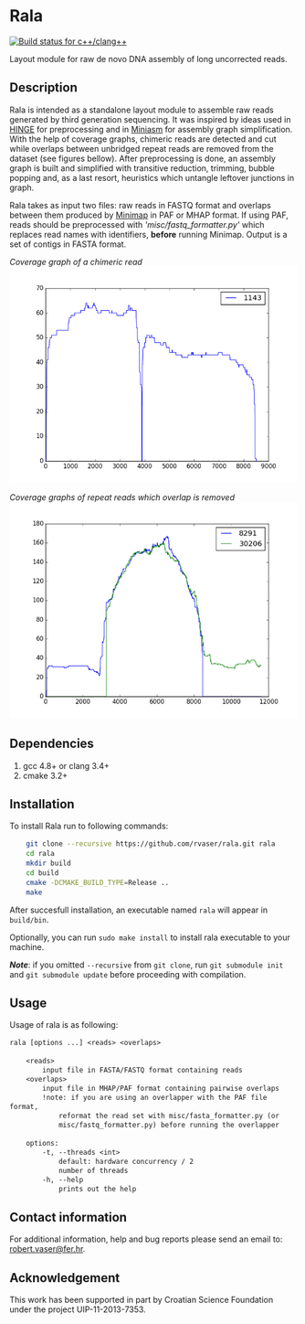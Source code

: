 # Rala

[![Build status for c++/clang++](https://travis-ci.org/rvaser/rala.svg?branch=master)](https://travis-ci.org/rvaser/rala)

Layout module for raw de novo DNA assembly of long uncorrected reads.

## Description
Rala is intended as a standalone layout module to assemble raw reads generated by third generation sequencing. It was inspired by ideas used in [HINGE](https://github.com/HingeAssembler/HINGE) for preprocessing and in [Miniasm](https://github.com/lh3/miniasm) for assembly graph simplification. With the help of coverage graphs, chimeric reads are detected and cut while overlaps between unbridged repeat reads are removed from the dataset (see figures bellow). After preprocessing is done, an assembly graph is built and simplified with transitive reduction, trimming, bubble popping and, as a last resort, heuristics which untangle leftover junctions in graph.

Rala takes as input two files: raw reads in FASTQ format and overlaps between them produced by [Minimap](https://github.com/lh3/minimap) in PAF or MHAP format. If using PAF, reads should be preprocessed with *'misc/fastq_formatter.py'* which replaces read names with identifiers, **before** running Minimap. Output is a set of contigs in FASTA format.

*Coverage graph of a chimeric read*
![](misc/chimeric_read.png)

*Coverage graphs of repeat reads which overlap is removed*
![](misc/false_overlap.png)


## Dependencies
1. gcc 4.8+ or clang 3.4+
2. cmake 3.2+

## Installation
To install Rala run to following commands:

```bash
    git clone --recursive https://github.com/rvaser/rala.git rala
    cd rala
    mkdir build
    cd build
    cmake -DCMAKE_BUILD_TYPE=Release ..
    make
```

After succesfull installation, an executable named `rala` will appear in `build/bin`.

Optionally, you can run `sudo make install` to install rala executable to your machine.

***Note***: if you omitted `--recursive` from `git clone`, run `git submodule init` and `git submodule update` before proceeding with compilation.

## Usage

Usage of rala is as following:

    rala [options ...] <reads> <overlaps>

        <reads>
            input file in FASTA/FASTQ format containing reads
        <overlaps>
            input file in MHAP/PAF format containing pairwise overlaps
            !note: if you are using an overlapper with the PAF file format,
                reformat the read set with misc/fasta_formatter.py (or
                misc/fastq_formatter.py) before running the overlapper

        options:
            -t, --threads <int>
                default: hardware concurrency / 2
                number of threads
            -h, --help
                prints out the help

## Contact information

For additional information, help and bug reports please send an email to: robert.vaser@fer.hr.

## Acknowledgement

This work has been supported in part by Croatian Science Foundation under the project UIP-11-2013-7353.
